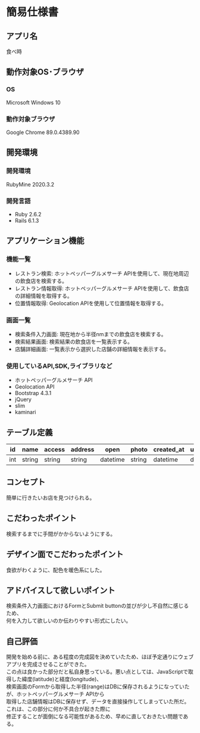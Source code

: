 # 簡易仕様書

## アプリ名
食べ時

## 動作対象OS･ブラウザ
### OS
Microsoft Windows 10

### 動作対象ブラウザ
Google Chrome 89.0.4389.90

## 開発環境
### 開発環境
RubyMine 2020.3.2

### 開発言語
- Ruby 2.6.2
- Rails 6.1.3

## アプリケーション機能
### 機能一覧
- レストラン検索: ホットペッパーグルメサーチ APIを使用して、現在地周辺の飲食店を検索する。
- レストラン情報取得: ホットペッパーグルメサーチ APIを使用して、飲食店の詳細情報を取得する。
- 位置情報取得: Geolocation APIを使用して位置情報を取得する。

### 画面一覧
- 検索条件入力画面: 現在地から半径nmまでの飲食店を検索する。
- 検索結果画面: 検索結果の飲食店を一覧表示する。
- 店舗詳細画面: 一覧表示から選択した店舗の詳細情報を表示する。

### 使用しているAPI,SDK,ライブラリなど
- ホットペッパーグルメサーチ API
- Geolocation API
- Bootstrap 4.3.1
- jQuery
- slim
- kaminari

## テーブル定義
| id  | name   | access | address | open     | photo  | created_at | updated_at | latitude | longitude | range   |
| --- | ----   | ---    | ------- | ----     | -------| ---------- | --------   | -------- | -----     | ---     |
| int | string | string | string  | datetime | string | datetime   | datetime   | float    | float     | integer |


## コンセプト
簡単に行きたいお店を見つけられる。

## こだわったポイント
検索するまでに手間がかからないようにする。

## デザイン面でこだわったポイント
食欲がわくように、配色を暖色系にした。

## アドバイスして欲しいポイント
検索条件入力画面におけるFormとSubmit buttonの並びが少し不自然に感じるため、  
何を入力して欲しいのか伝わりやすい形式にしたい。

## 自己評価
開発を始める前に、ある程度の完成図を決めていたため、ほぼ予定通りにウェブアプリを完成させることができた。  
この点は良かった部分だと私自身思っている。悪い点としては、JavaScriptで取得した緯度(latitude)と経度(longitude)、  
検索画面のFormから取得した半径(range)はDBに保存されるようになっていたが、ホットペッパーグルメサーチ APIから  
取得した店舗情報はDBに保存せず、データを直接操作してしまっていた所だ。これは、この部分に何か不具合が起きた際に  
修正することが面倒になる可能性があるため、早めに直しておきたい問題である。
